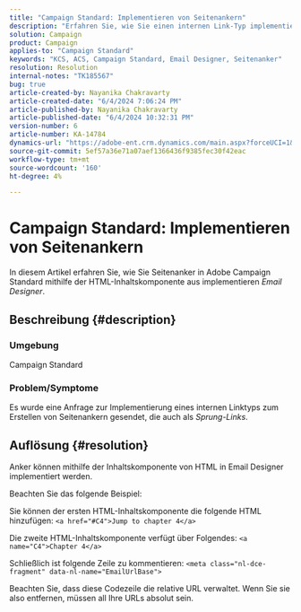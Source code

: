 ```yaml
---
title: "Campaign Standard: Implementieren von Seitenankern"
description: "Erfahren Sie, wie Sie einen internen Link-Typ implementieren, um in Campaign Standard Seitenanker zu erstellen, die auch als Springen-Links bezeichnet werden."
solution: Campaign
product: Campaign
applies-to: "Campaign Standard"
keywords: "KCS, ACS, Campaign Standard, Email Designer, Seitenanker"
resolution: Resolution
internal-notes: "TK185567"
bug: true
article-created-by: Nayanika Chakravarty
article-created-date: "6/4/2024 7:06:24 PM"
article-published-by: Nayanika Chakravarty
article-published-date: "6/4/2024 10:32:31 PM"
version-number: 6
article-number: KA-14784
dynamics-url: "https://adobe-ent.crm.dynamics.com/main.aspx?forceUCI=1&pagetype=entityrecord&etn=knowledgearticle&id=57129288-a522-ef11-840a-002248092444"
source-git-commit: 5ef57a36e71a07aef1366436f9385fec30f42eac
workflow-type: tm+mt
source-wordcount: '160'
ht-degree: 4%

---
```


# Campaign Standard: Implementieren von Seitenankern


In diesem Artikel erfahren Sie, wie Sie Seitenanker in Adobe Campaign Standard mithilfe der HTML-Inhaltskomponente aus implementieren *Email Designer*.

## Beschreibung {#description}


### <b>Umgebung</b>

Campaign Standard

### <b>Problem/Symptome</b>

Es wurde eine Anfrage zur Implementierung eines internen Linktyps zum Erstellen von Seitenankern gesendet, die auch als *Sprung-Links*.


## Auflösung {#resolution}


Anker können mithilfe der Inhaltskomponente von HTML in Email Designer implementiert werden.

Beachten Sie das folgende Beispiel:

Sie können der ersten HTML-Inhaltskomponente die folgende HTML hinzufügen:
`<a href="#C4">Jump to chapter 4</a>`

Die zweite HTML-Inhaltskomponente verfügt über Folgendes:
`<a name="C4">Chapter 4</a>`

Schließlich ist folgende Zeile zu kommentieren:
`<meta class="nl-dce-fragment" data-nl-name="EmailUrlBase">`

Beachten Sie, dass diese Codezeile die relative URL verwaltet. Wenn Sie sie also entfernen, müssen all Ihre URLs absolut sein.
